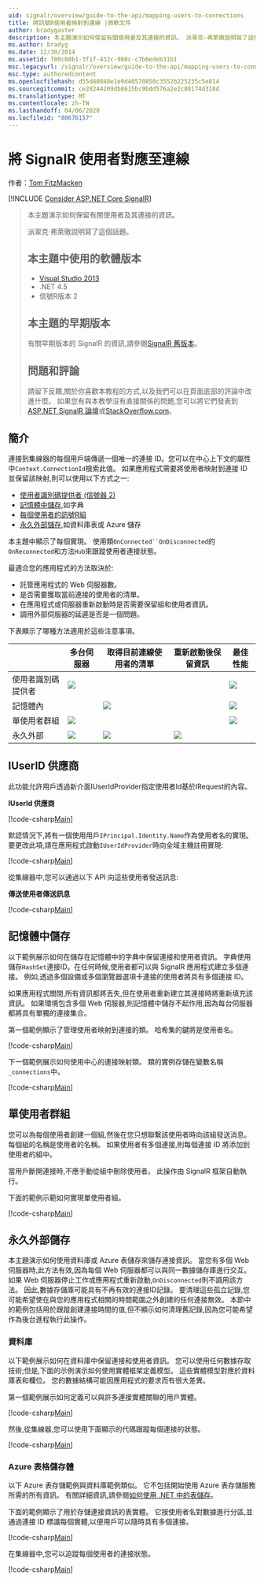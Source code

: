 ```yaml
---
uid: signalr/overview/guide-to-the-api/mapping-users-to-connections
title: 將訊號R使用者映射到連線 |微軟文件
author: bradygaster
description: 本主題演示如何保留有關使用者及其連接的資訊。 派翠克·弗萊徹説明寫了這個話題。 本主題中使用的軟體版本...
ms.author: bradyg
ms.date: 12/30/2014
ms.assetid: f80c08b1-3f1f-432c-980c-c7b6edeb31b1
msc.legacyurl: /signalr/overview/guide-to-the-api/mapping-users-to-connections
msc.type: authoredcontent
ms.openlocfilehash: d55d40848e1e9d40570850c3552b225235c5e814
ms.sourcegitcommit: ce28244209db8615bc9bdd576a2e2c88174d318d
ms.translationtype: MT
ms.contentlocale: zh-TW
ms.lasthandoff: 04/06/2020
ms.locfileid: "80676157"
---
```

# <a name="mapping-signalr-users-to-connections"></a>將 SignalR 使用者對應至連線

 作者：[Tom FitzMacken](https://github.com/tfitzmac)

[!INCLUDE [Consider ASP.NET Core SignalR](~/includes/signalr/signalr-version-disambiguation.md)]

> 本主題演示如何保留有關使用者及其連接的資訊。
>
> 派翠克·弗萊徹説明寫了這個話題。
>
> ## <a name="software-versions-used-in-this-topic"></a>本主題中使用的軟體版本
>
>
> - [Visual Studio 2013](https://my.visualstudio.com/Downloads?q=visual%20studio%202013)
> - .NET 4.5
> - 信號R版本 2
>
>
>
> ## <a name="previous-versions-of-this-topic"></a>本主題的早期版本
>
> 有關早期版本的 SignalR 的資訊,請參閱[SignalR 舊版本](../older-versions/index.md)。
>
> ## <a name="questions-and-comments"></a>問題和評論
>
> 請留下反饋,關於你喜歡本教程的方式,以及我們可以在頁面底部的評論中改進什麼。 如果您有與本教學沒有直接關係的問題,您可以將它們發表到[ASP.NET SignalR 論壇](https://forums.asp.net/1254.aspx/1?ASP+NET+SignalR)或[StackOverflow.com](http://stackoverflow.com/)。

## <a name="introduction"></a>簡介

連接到集線器的每個用戶端傳遞一個唯一的連接 ID。您可以在中心上下文的屬性中`Context.ConnectionId`檢索此值。 如果應用程式需要將使用者映射到連接 ID 並保留該映射,則可以使用以下方式之一:

- [使用者識別碼提供者 (信號器 2)](#IUserIdProvider)
- [記憶體中儲存](#inmemory),如字典
- [每個使用者的訊號R組](#groups)
- [永久外部儲存](#database),如資料庫表或 Azure 儲存

本主題中顯示了每個實現。 使用類`OnConnected``OnDisconnected`的`OnReconnected`和方法`Hub`來跟蹤使用者連接狀態。

最適合您的應用程式的方法取決於:

- 託管應用程式的 Web 伺服器數。
- 是否需要獲取當前連接的使用者的清單。
- 在應用程式或伺服器重新啟動時是否需要保留組和使用者資訊。
- 調用外部伺服器的延遲是否是一個問題。

下表顯示了哪種方法適用於這些注意事項。

|  | 多台伺服器 | 取得目前連線使用者的清單 | 重新啟動後保留資訊 | 最佳性能 |
| --- | --- | --- | --- | --- |
| 使用者識別碼提供者 | ![](mapping-users-to-connections/_static/image1.png) |  |  | ![](mapping-users-to-connections/_static/image2.png) |
| 記憶體內 |  | ![](mapping-users-to-connections/_static/image3.png) |  | ![](mapping-users-to-connections/_static/image4.png) |
| 單使用者群組 | ![](mapping-users-to-connections/_static/image5.png) |  |  | ![](mapping-users-to-connections/_static/image6.png) |
| 永久外部 | ![](mapping-users-to-connections/_static/image7.png) | ![](mapping-users-to-connections/_static/image8.png) | ![](mapping-users-to-connections/_static/image9.png) |  |

<a id="IUserIdProvider"></a>

## <a name="iuserid-provider"></a>IUserID 供應商

此功能允許用戶透過新介面IUserIdProvider指定使用者Id基於IRequest的內容。

**IUserId 供應商**

[!code-csharp[Main](mapping-users-to-connections/samples/sample1.cs)]

默認情況下,將有一個使用用戶`IPrincipal.Identity.Name`作為使用者名的實現。 要更改此項,請在應用程式啟動`IUserIdProvider`時向全域主機註冊實現:

[!code-csharp[Main](mapping-users-to-connections/samples/sample2.cs)]

從集線器中,您可以通過以下 API 向這些使用者發送訊息:

**傳送使用者傳送訊息**

[!code-csharp[Main](mapping-users-to-connections/samples/sample3.cs?highlight=5)]

<a id="inmemory"></a>

## <a name="in-memory-storage"></a>記憶體中儲存

以下範例展示如何在儲存在記憶體中的字典中保留連接和使用者資訊。 字典使用儲存`HashSet`連接ID。在任何時候,使用者都可以與 SignalR 應用程式建立多個連接。 例如,透過多個設備或多個瀏覽器選項卡連接的使用者將具有多個連接 ID。

如果應用程式關閉,所有資訊都將丟失,但在使用者重新建立其連接時將重新填充該資訊。 如果環境包含多個 Web 伺服器,則記憶體中儲存不起作用,因為每台伺服器都將具有單獨的連接集合。

第一個範例顯示了管理使用者映射到連接的類。 哈希集的鍵將是使用者名。

[!code-csharp[Main](mapping-users-to-connections/samples/sample4.cs)]

下一個範例展示如何使用中心的連接映射類。 類的實例存儲在變數名稱`_connections`中。

[!code-csharp[Main](mapping-users-to-connections/samples/sample5.cs)]

<a id="groups"></a>

## <a name="single-user-groups"></a>單使用者群組

您可以為每個使用者創建一個組,然後在您只想聯繫該使用者時向該組發送消息。 每個組的名稱是使用者的名稱。 如果使用者有多個連接,則每個連接 ID 將添加到使用者的組中。

當用戶斷開連接時,不應手動從組中刪除使用者。 此操作由 SignalR 框架自動執行。

下面的範例示範如何實現單使用者組。

[!code-csharp[Main](mapping-users-to-connections/samples/sample6.cs)]

<a id="database"></a>

## <a name="permanent-external-storage"></a>永久外部儲存

本主題演示如何使用資料庫或 Azure 表儲存來儲存連接資訊。 當您有多個 Web 伺服器時,此方法有效,因為每個 Web 伺服器都可以與同一數據儲存庫進行交互。 如果 Web 伺服器停止工作或應用程式重新啟動,`OnDisconnected`則不調用該方法。 因此,數據存儲庫可能具有不再有效的連接ID記錄。 要清理這些孤立記錄,您可能希望使在與您的應用程式相關的時間範圍之外創建的任何連接無效。 本節中的範例包括用於跟蹤創建連接時間的值,但不顯示如何清理舊記錄,因為您可能希望作為後台進程執行此操作。

### <a name="database"></a>資料庫

以下範例展示如何在資料庫中保留連接和使用者資訊。 您可以使用任何數據存取技術;但是,下面的示例演示如何使用實體框架定義模型。 這些實體模型對應於資料庫表和欄位。 您的數據結構可能因應用程式的要求而有很大差異。

第一個範例展示如何定義可以與許多連接實體關聯的用戶實體。

[!code-csharp[Main](mapping-users-to-connections/samples/sample7.cs)]

然後,從集線器,您可以使用下面顯示的代碼跟蹤每個連接的狀態。

[!code-csharp[Main](mapping-users-to-connections/samples/sample8.cs)]

<a id="azure"></a>
### <a name="azure-table-storage"></a>Azure 表格儲存體

以下 Azure 表存儲範例與資料庫範例類似。 它不包括開始使用 Azure 表存儲服務所需的所有資訊。 有關詳細資訊,請參閱[如何使用 .NET 中的表儲存](https://azure.microsoft.com/documentation/articles/storage-dotnet-how-to-use-tables/)。

下面的範例顯示了用於存儲連接資訊的表實體。 它按使用者名對數據進行分區,並通過連接 ID 標識每個實體,以便用戶可以隨時具有多個連接。

[!code-csharp[Main](mapping-users-to-connections/samples/sample9.cs)]

在集線器中,您可以追蹤每個使用者的連接狀態。

[!code-csharp[Main](mapping-users-to-connections/samples/sample10.cs)]
